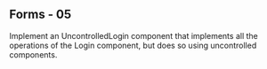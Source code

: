 ## Forms - 05

Implement an UncontrolledLogin component that implements all the operations of the Login component, but does so using uncontrolled components.
